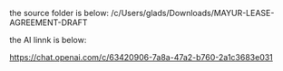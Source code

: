 
the source folder is below:
/c/Users/glads/Downloads/MAYUR-LEASE-AGREEMENT-DRAFT


the AI linnk is below:

https://chat.openai.com/c/63420906-7a8a-47a2-b760-2a1c3683e031
